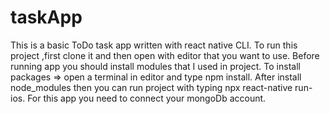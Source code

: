 # taskApp
This is a basic ToDo task app written with react native CLI.
To run this project ,first clone it and then open with editor that you want to use.
Before running app you should install modules that I used in project.
To install packages => open a terminal in editor and type npm install.
After install node_modules then you can run project with typing npx react-native run-ios.
For this app you need to connect your mongoDb account. 
